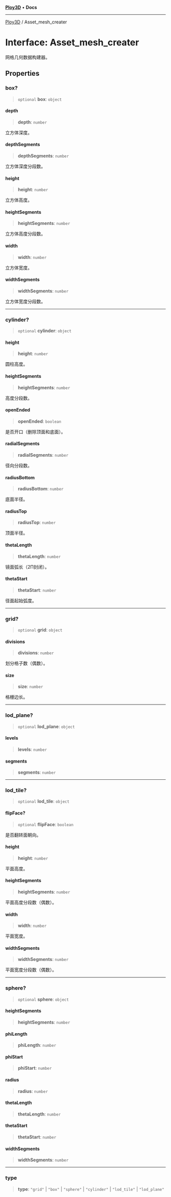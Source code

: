 [**Ploy3D**](../README.md) • **Docs**

***

[Ploy3D](../README.md) / Asset\_mesh\_creater

# Interface: Asset\_mesh\_creater

网格几何数据构建器。

## Properties

### box?

> `optional` **box**: `object`

#### depth

> **depth**: `number`

立方体深度。

#### depthSegments

> **depthSegments**: `number`

立方体深度分段数。

#### height

> **height**: `number`

立方体高度。

#### heightSegments

> **heightSegments**: `number`

立方体高度分段数。

#### width

> **width**: `number`

立方体宽度。

#### widthSegments

> **widthSegments**: `number`

立方体宽度分段数。

***

### cylinder?

> `optional` **cylinder**: `object`

#### height

> **height**: `number`

圆柱高度。

#### heightSegments

> **heightSegments**: `number`

高度分段数。

#### openEnded

> **openEnded**: `boolean`

是否开口（删除顶面和底面）。

#### radialSegments

> **radialSegments**: `number`

径向分段数。

#### radiusBottom

> **radiusBottom**: `number`

底面半径。

#### radiusTop

> **radiusTop**: `number`

顶面半径。

#### thetaLength

> **thetaLength**: `number`

镜面弧长（2Π封闭）。

#### thetaStart

> **thetaStart**: `number`

径面起始弧度。

***

### grid?

> `optional` **grid**: `object`

#### divisions

> **divisions**: `number`

划分格子数（偶数）。

#### size

> **size**: `number`

格栅边长。

***

### lod\_plane?

> `optional` **lod\_plane**: `object`

#### levels

> **levels**: `number`

#### segments

> **segments**: `number`

***

### lod\_tile?

> `optional` **lod\_tile**: `object`

#### flipFace?

> `optional` **flipFace**: `boolean`

是否翻转面朝向。

#### height

> **height**: `number`

平面高度。

#### heightSegments

> **heightSegments**: `number`

平面高度分段数（偶数）。

#### width

> **width**: `number`

平面宽度。

#### widthSegments

> **widthSegments**: `number`

平面宽度分段数（偶数）。

***

### sphere?

> `optional` **sphere**: `object`

#### heightSegments

> **heightSegments**: `number`

#### phiLength

> **phiLength**: `number`

#### phiStart

> **phiStart**: `number`

#### radius

> **radius**: `number`

#### thetaLength

> **thetaLength**: `number`

#### thetaStart

> **thetaStart**: `number`

#### widthSegments

> **widthSegments**: `number`

***

### type

> **type**: `"grid"` \| `"box"` \| `"sphere"` \| `"cylinder"` \| `"lod_tile"` \| `"lod_plane"`
